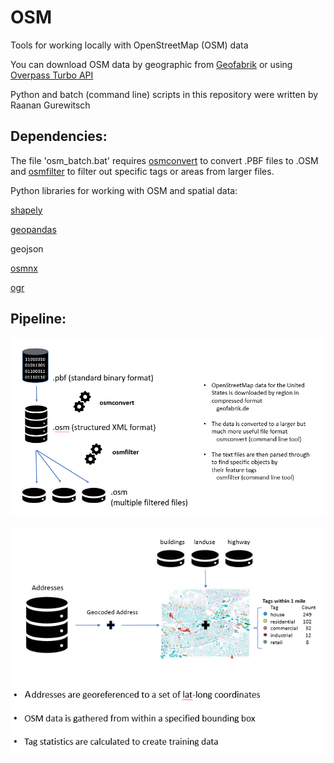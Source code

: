 # OSM
Tools for working locally with OpenStreetMap (OSM) data

You can download OSM data by geographic from [Geofabrik](geofabrik.de) or using [Overpass Turbo API](https://overpass-turbo.eu/)

Python and batch (command line) scripts in this repository were written by Raanan Gurewitsch

## Dependencies:

The file 'osm_batch.bat' requires [osmconvert](https://wiki.openstreetmap.org/wiki/Osmconvert#Download) to convert .PBF files to .OSM and [osmfilter](https://wiki.openstreetmap.org/wiki/Osmfilter#Download) to filter out specific tags or areas from larger files.

Python libraries for working with OSM and spatial data:

[shapely](https://shapely.readthedocs.io/en/latest/)

[geopandas](http://geopandas.org/install.html)

geojson

[osmnx](https://osmnx.readthedocs.io/en/stable/)

[ogr](https://gdal.org/python/)

## Pipeline:

![Part 1:](osmpl1.png)

![Part 1:](osmpl2.png)
